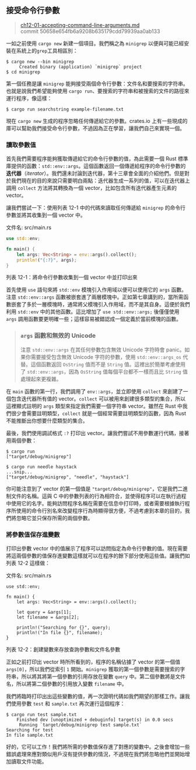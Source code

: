 ## 接受命令行參數

> [ch12-01-accepting-command-line-arguments.md](https://github.com/rust-lang/book/blob/master/second-edition/src/ch12-01-accepting-command-line-arguments.md)
> <br>
> commit 50658e654fb6a9208b635179cdd79939aa0ab133

一如之前使用 `cargo new` 新建一個項目。我們稱之為 `minigrep` 以便與可能已經安裝在系統上的`grep`工具相區別：

```text
$ cargo new --bin minigrep
     Created binary (application) `minigrep` project
$ cd minigrep
```

第一個任務是讓 `minigrep` 能夠接受兩個命令行參數：文件名和要搜索的字符串。也就是說我們希望能夠使用 `cargo run`、要搜索的字符串和被搜索的文件的路徑來運行程序，像這樣：

```text
$ cargo run searchstring example-filename.txt
```

現在 `cargo new` 生成的程序忽略任何傳遞給它的參數。crates.io 上有一些現成的庫可以幫助我們接受命令行參數，不過因為正在學習，讓我們自己來實現一個。

### 讀取參數值

首先我們需要程序能夠獲取傳遞給它的命令行參數的值，為此需要一個 Rust 標準庫提供的函數：`std::env::args`。這個函數返回一個傳遞給程序的命令行參數的 **迭代器**（*iterator*）。我們還未討論到迭代器，第十三章會全面的介紹他們。但是對於我們現在的目的來說只需要明白兩點：迭代器生成一系列的值，可以在迭代器上調用 `collect` 方法將其轉換為一個 vector，比如包含所有迭代器產生元素的 vector。

讓我們嘗試一下：使用列表 12-1 中的代碼來讀取任何傳遞給 `minigrep` 的命令行參數並將其收集到一個 vector 中。

<span class="filename">文件名: src/main.rs</span>

```rust
use std::env;

fn main() {
    let args: Vec<String> = env::args().collect();
    println!("{:?}", args);
}
```

列表 12-1：將命令行參數收集到一個 vector 中並打印出來

首先使用 `use` 語句來將 `std::env` 模塊引入作用域以便可以使用它的 `args` 函數。注意 `std::env::args` 函數被嵌套進了兩層模塊中。正如第七章講到的，當所需函數嵌套了多於一層模塊時，通常將父模塊引入作用域，而不是其自身。這便於我們利用 `std::env` 中的其他函數。這比增加了 `use std::env::args;` 後僅僅使用 `args` 調用函數要更明確一些；這樣容易被錯認成一個定義於當前模塊的函數。

> ### `args` 函數和無效的 Unicode
>
> 注意 `std::env::args` 在其任何參數包含無效 Unicode 字符時會 panic。如果你需要接受包含無效 Unicode 字符的參數，使用 `std::env::args_os` 代替。這個函數返回 `OsString` 值而不是 `String` 值。這裡出於簡單考慮使用了 `std::env::args`，因為 `OsString` 值每個平台都不一樣而且比 `String` 值處理起來更複雜。

在 `main` 函數的第一行，我們調用了 `env::args`，並立即使用 `collect` 來創建了一個包含迭代器所有值的 vector。`collect` 可以被用來創建很多類型的集合，所以這裡顯式註明的 `args` 類型來指定我們需要一個字符串 vector。雖然在 Rust 中我們很少會需要註明類型，`collect` 就是一個經常需要註明類型的函數，因為 Rust 不能推斷出你想要什麼類型的集合。

最後，我們使用調試格式 `:?` 打印出 vector。讓我們嘗試不用參數運行代碼，接著用兩個參數：

```text
$ cargo run
["target/debug/minigrep"]

$ cargo run needle haystack
...snip...
["target/debug/minigrep", "needle", "haystack"]
```

你可能注意到了 vector 的第一個值是 `"target/debug/minigrep"`，它是我們二進制文件的名稱。這與 C 中的參數列表的行為相符合，並使得程序可以在執行過程中使用它的名字。能夠訪問程序名稱在需要在信息中打印時，或者需要根據執行程序所使用的命令行別名來改變程序行為時顯得很方便，不過考慮到本章的目的，我們將忽略它並只保存所需的兩個參數。

### 將參數值保存進變數

打印出參數 vector 中的值展示了程序可以訪問指定為命令行參數的值。現在需要將這兩個參數的值保存進變數這樣就可以在程序的餘下部分使用這些值。讓我們如列表 12-2 這樣做：

<span class="filename">文件名: src/main.rs</span>

```rust,should_panic
use std::env;

fn main() {
    let args: Vec<String> = env::args().collect();

    let query = &args[1];
    let filename = &args[2];

    println!("Searching for {}", query);
    println!("In file {}", filename);
}
```

列表 12-2：創建變數來存放查詢參數和文件名參數

正如之前打印出 vector 時所所看到的，程序的名稱佔據了 vector 的第一個值 `args[0]`，所以我們從索引 `1` 開始。`minigrep` 獲取的第一個參數是需要搜索的字符串，所以將其將第一個參數的引用存放在變數 `query` 中。第二個參數將是文件名，所以將第二個參數的引用放入變數 `filename` 中。

我們將臨時打印出出這些變數的值，再一次證明代碼如我們期望的那樣工作。讓我們使用參數 `test` 和 `sample.txt` 再次運行這個程序：

```text
$ cargo run test sample.txt
    Finished dev [unoptimized + debuginfo] target(s) in 0.0 secs
     Running `target/debug/minigrep test sample.txt`
Searching for test
In file sample.txt
```

好的，它可以工作！我們將所需的參數值保存進了對應的變數中。之後會增加一些錯誤處理來應對類似用戶沒有提供參數的情況，不過現在我們將忽略他們並開始增加讀取文件功能。
